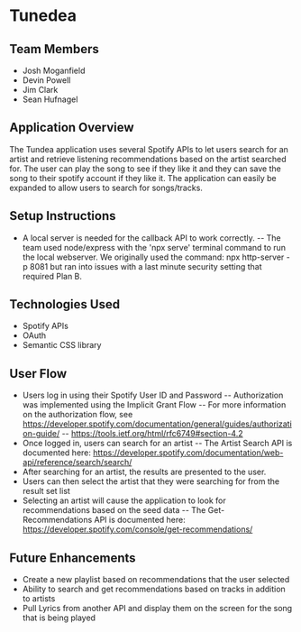 # Tunedea

## Team Members
- Josh Moganfield
- Devin Powell
- Jim Clark
- Sean Hufnagel

## Application Overview
The Tundea application uses several Spotify APIs to let users search for an artist and retrieve listening recommendations based on the artist searched for.  The user can play the song to see if they like it and they can save the song to their spotify account if they like it. The application can easily be expanded to allow users to search for songs/tracks.

## Setup Instructions
- A local server is needed for the callback API to work correctly.
-- The team used node/express with the 'npx serve' terminal command to run the local webserver.  We originally used the command: npx http-server -p 8081 but ran into issues with a last minute security setting that required Plan B.

## Technologies Used
- Spotify APIs
- OAuth
- Semantic CSS library

## User Flow
- Users log in using their Spotify User ID and Password
-- Authorization was implemented using the Implicit Grant Flow
-- For more information on the authorization flow, see https://developer.spotify.com/documentation/general/guides/authorization-guide/ 
-- https://tools.ietf.org/html/rfc6749#section-4.2 
- Once logged in, users can search for an artist
-- The Artist Search API is documented here: https://developer.spotify.com/documentation/web-api/reference/search/search/
- After searching for an artist, the results are presented to the user.
- Users can then select the artist that they were searching for from the result set list
- Selecting an artist will cause the application to look for recommendations based on the seed data
-- The Get-Recommendations API is documented here: https://developer.spotify.com/console/get-recommendations/

## Future Enhancements
- Create a new playlist based on recommendations that the user selected
- Ability to search and get recommendations based on tracks in addition to artists
- Pull Lyrics from another API and display them on the screen for the song that is being played